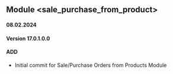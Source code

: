 ## Module <sale_purchase_from_product>

#### 08.02.2024
#### Version 17.0.1.0.0
#### ADD
- Initial commit for Sale/Purchase Orders from Products Module 
